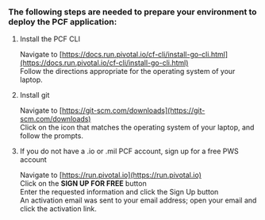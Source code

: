 ### The following steps are needed to prepare your environment to deploy the PCF application:

1. Install the PCF CLI

   Navigate to [https://docs.run.pivotal.io/cf-cli/install-go-cli.html](https://docs.run.pivotal.io/cf-cli/install-go-cli.html)  
   Follow the directions appropriate for the operating system of your laptop.
   
2. Install git

   Navigate to [https://git-scm.com/downloads](https://git-scm.com/downloads)  
   Click on the icon that matches the operating system of your laptop, and follow the prompts.

3. If you do not have a .io or .mil PCF account, sign up for a free PWS account

   Navigate to [https://run.pivotal.io](https://run.pivotal.io)  
   Click on the **SIGN UP FOR FREE** button  
   Enter the requested information and click the Sign Up button  
   An activation email was sent to your email address; open your email and click the activation link.  
   
  
   
   
   
